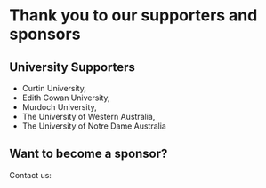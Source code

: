 # Thank you to our supporters and sponsors

## University Supporters

- Curtin University,
- Edith Cowan University,
- Murdoch University,
- The University of Western Australia,
- The University of Notre Dame Australia

## Want to become a sponsor?
Contact us: <contact-icons email="perth@resbaz.edu.au" ></contact-icons>
